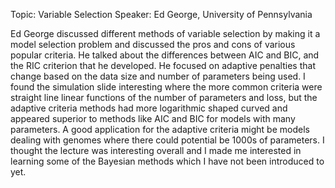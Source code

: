 Topic:  Variable Selection
Speaker: Ed George, University of Pennsylvania

Ed George discussed different methods of variable selection by making it a model selection problem and discussed the pros and cons of various popular criteria. He talked about the differences between AIC and BIC, and the RIC criterion that he developed. He focused on adaptive penalties that change based on the data size and number of parameters being used.  I found the simulation slide interesting where the more common criteria were straight line linear functions of the number of parameters and loss, but the adaptive criteria methods had more logarithmic shaped curved and appeared superior to methods like AIC and BIC for models with many parameters. A good application for the adaptive criteria might be models dealing with genomes where there could potential be 1000s of parameters. I thought the lecture was interesting overall and I made me interested in learning some of the Bayesian methods which I have not been introduced to yet.
